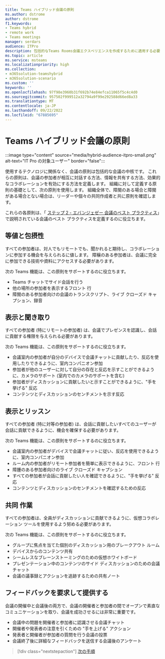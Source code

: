 ```yaml
---
title: Teams ハイブリッド会議の原則
ms.author: dstrome
author: dstrome
f1.keywords:
- Teams hybrid
- remote work
- Teams meetings
manager: serdars
audience: ITPro
description: 包括的なTeams Rooms会議エクスペリエンスを作成するために適用する必要がある指針について説明します。
ms.topic: article
ms.service: msteams
ms.localizationpriority: high
ms.collection:
- m365solution-teamshybrid
- m365solution-scenario
ms.custom: ''
keywords: ''
ms.openlocfilehash: 97f98e3960b31f692b74e84efca11065f5c4c4d0
ms.sourcegitcommit: 957502f999512a32794a9f99e292588d66ed8a33
ms.translationtype: MT
ms.contentlocale: ja-JP
ms.lasthandoff: 09/22/2022
ms.locfileid: "67885695"
---
```

# <a name="teams-hybrid-meeting-principles"></a>Teams ハイブリッド会議の原則

:::image type="content" source="media/hybrid-audience-itpro-small.png" alt-text="IT Pro の対象ユーザー" border="false":::

使用するテクノロジに関係なく、会議の原則は包括的な会議の中核です。 これらの原則は、会議の参加者が相互に対話する方法、情報を共有する方法、効果的なコラボレーションを有効にする方法を定義します。 組織に対して定義する原則の基礎として、次の原則を使用します。 組織全体で、障閩のある場合と障閩がある場合とない場合は、リーダーや個々の共同作成者と共に原則を確認します。

これらの各原則は、「 [ステップ 2 - エバンジェゼー 会議のベスト プラクティス](hybrid-meetings-educate-participants.md)」で説明されている会議のベスト プラクティスを定義するのに役立ちます。

## <a name="equality-and-inclusivity"></a>等値と包摂性

すべての参加者は、対人でもリモートでも、聞かれると期待し、コラボレーションに参加する機会を与えられるに値します。 障穣のある参加者は、会議に完全に参加できる技術や資料にアクセスする必要があります。

次の Teams 機能は、この原則をサポートするのに役立ちます。

* Teams チャットでサイド会話を行う
* 他の場所の参加者を表示するフロント 行
* 障閩のある参加者向けの会議のトランスクリプト、ライブ クローズド キャプション、録音

## <a name="be-seen-and-heard"></a>表示と聞き取り

すべての参加者 (特にリモートの参加者) は、会議でプレゼンスを認識し、会話に貢献する権限を与えられる必要があります。

次の Teams 機能は、この原則をサポートするのに役立ちます。

* 会議室内の参加者が自分のデバイスで会議チャットに貢献したり、反応を使用したりできるように、室内コンパニオン参加
* 参加者が他のユーザーに対して自分の存在と反応を示すことができるように、カメラのサポート (室内でのカメラのサポートを含む)
* 参加者がディスカッションに貢献したいと示すことができるように、"手を挙げる" 反応
* コンテンツとディスカッションのセンチメントを示す反応

## <a name="see-and-listen"></a>表示とリッスン

すべての参加者 (特に対等の参加者) は、会話に貢献したいすべてのユーザーが会話に貢献できるように、機会を確保する必要があります。

次の Teams 機能は、この原則をサポートするのに役立ちます。

* 会議室内の参加者がデバイスで会議チャットに従い、反応を使用できるように、室内コンパニオン参加
* ルーム内の参加者がリモート参加者を簡単に表示できるように、フロント 行
* 障腫のある参加者向けのライブ クローズド キャプション
* すべての参加者が会話に貢献したい人を確認できるように、"手を挙げる" 反応
* コンテンツとディスカッションのセンチメントを確認するための反応

## <a name="collaborate"></a>共同 作業

すべての参加者は、全員がディスカッションに貢献できるように、仮想コラボレーション ツールを使用するよう努める必要があります。

次の Teams 機能は、この原則をサポートするのに役立ちます。

* グループに焦点を当てた個別のディスカッション用のブレークアウト ルーム
* デバイスからのコンテンツ共有
* シームレスなブレーンストーミングのための仮想ホワイトボード
* プレゼンテーション中のコンテンツのサイド ディスカッションのための会議チャット
* 会議の議事録とアクションを追跡するための共有ノート

## <a name="request-and-provide-feedback"></a>フィードバックを要求して提供する

会議の開催中と会議後の両方で、会議の開催者と参加者の間でオープンで素直なコミュニケーションを取り、会議を成功させるには非常に重要です。

* 会議中の問題を開催者と参加者に認識させる会議チャット
* 開催者や発表者の注意を引くための "手を上げる" アクション
* 発表者と開催者が参加者の質問を行う会議の投票
* 会議終了後に詳細なフィードバックを送信する会議後のアンケート

> [!div class="nextstepaction"]
> [次の手順](hybrid-meetings-features.md)
